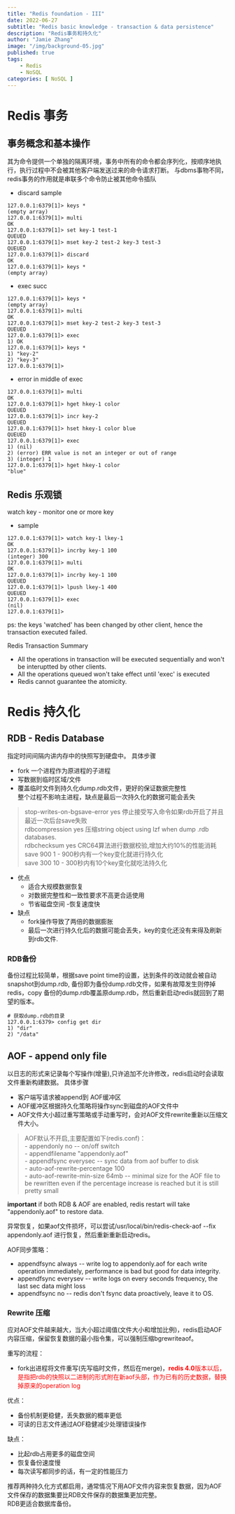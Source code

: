 ```yaml
---
title: "Redis foundation - III"
date: 2022-06-27
subtitle: "Redis basic knowledge - transaction & data persistence"
description: "Redis事务和持久化"
author: "Jamie Zhang"
image: "/img/background-05.jpg"
published: true
tags: 
    - Redis
    - NoSQL
categories: [ NoSQL ]
---
```


# Redis 事务
## 事务概念和基本操作
其为命令提供一个单独的隔离环境，事务中所有的命令都会序列化，按顺序地执行，执行过程中不会被其他客户端发送过来的命令请求打断。
与dbms事物不同，redis事务的作用就是串联多个命令防止被其他命令插队

- discard sample
```
127.0.0.1:6379[1]> keys *
(empty array)
127.0.0.1:6379[1]> multi
OK
127.0.0.1:6379[1]> set key-1 test-1
QUEUED
127.0.0.1:6379[1]> mset key-2 test-2 key-3 test-3
QUEUED
127.0.0.1:6379[1]> discard
OK
127.0.0.1:6379[1]> keys *
(empty array)
```
- exec succ

```
127.0.0.1:6379[1]> keys *
(empty array)
127.0.0.1:6379[1]> multi
OK
127.0.0.1:6379[1]> mset key-2 test-2 key-3 test-3
QUEUED
127.0.0.1:6379[1]> exec
1) OK
127.0.0.1:6379[1]> keys *
1) "key-2"
2) "key-3"
127.0.0.1:6379[1]>
```
- error in middle of exec

```
127.0.0.1:6379[1]> multi
OK
127.0.0.1:6379[1]> hget hkey-1 color
QUEUED
127.0.0.1:6379[1]> incr key-2
QUEUED
127.0.0.1:6379[1]> hset hkey-1 color blue
QUEUED
127.0.0.1:6379[1]> exec
1) (nil)
2) (error) ERR value is not an integer or out of range
3) (integer) 1
127.0.0.1:6379[1]> hget hkey-1 color
"blue"
```

## Redis 乐观锁
watch key - monitor one or more key
	
- sample
```
127.0.0.1:6379[1]> watch key-1 lkey-1
OK
127.0.0.1:6379[1]> incrby key-1 100
(integer) 300
127.0.0.1:6379[1]> multi
OK
127.0.0.1:6379[1]> incrby key-1 100
QUEUED
127.0.0.1:6379[1]> lpush lkey-1 400
QUEUED
127.0.0.1:6379[1]> exec
(nil)
127.0.0.1:6379[1]>
```
ps: the keys 'watched' has been changed by other client, hence the transaction executed failed.

Redis Transaction Summary  
- All the operations in transaction will be executed sequentially and won't be interuptted by other clients.  
- All the operations queued won't take effect until 'exec' is executed  
- Redis cannot guarantee the atomicity.  
	
# Redis 持久化
## RDB - Redis Database
指定时间间隔内讲内存中的快照写到硬盘中。
具体步骤

- fork 一个进程作为原进程的子进程
- 写数据到临时区域/文件
- 覆盖临时文件到持久化dump.rdb文件，更好的保证数据完整性  
整个过程不影响主进程，缺点是最后一次持久化的数据可能会丢失  

> stop-writes-on-bgsave-error yes  停止接受写入命令如果rdb开启了并且最近一次后台save失败  
> rdbcompression yes 压缩string object using lzf when dump .rdb databases.  
> rdbchecksum yes CRC64算法进行数据校验,增加大约10%的性能消耗  
> save 900 1  - 900秒内有一个key变化就进行持久化  
	save 300 10 - 300秒内有10个key变化就吃法持久化

- 优点
	- 适合大规模数据恢复
	- 对数据完整性和一致性要求不高更合适使用
	- 节省磁盘空间
	-恢复速度快
- 缺点
	- fork操作导致了两倍的数据膨胀
	- 最后一次进行持久化后的数据可能会丢失，key的变化还没有来得及刷新到rdb文件.
### RDB备份
备份过程比较简单，根据save point time的设置，达到条件的改动就会被自动snapshot到dump.rdb, 备份即为备份dump.rdb文件，如果有故障发生则停掉redis，copy 备份的dump.rdb覆盖原dump.rdb，然后重新启动redis就回到了期望的版本。
	
```
# 获取dump.rdb的目录
127.0.0.1:6379> config get dir
1) "dir"
2) "/data"
```
## AOF - append only file
以日志的形式来记录每个写操作(增量),只许追加不允许修改，redis启动时会读取文件重新构建数据。
具体步骤  
- 客户端写请求被append到 AOF缓冲区  
- AOF缓冲区根据持久化策略将操作sync到磁盘的AOF文件中  
- AOF文件大小超过重写策略或手动重写时，会对AOF文件rewrite重新以压缩文件大小。

> AOF默认不开启,主要配置如下(redis.conf)：  
	- appendonly no   -- on/off switch  
	- appendfilename "appendonly.aof"  
	- appendfsync everysec  -- sync data from aof buffer to disk  
	- auto-aof-rewrite-percentage 100  
    - auto-aof-rewrite-min-size 64mb  -- minimal size for the AOF file to be rewritten even if the percentage increase is reached but it is still pretty small  
	
**important** if both RDB & AOF are enabled, redis restart will take "appendonly.aof" to restore data.  
	
异常恢复，如果aof文件损坏，可以尝试/usr/local/bin/redis-check-aof --fix appendonly.aof 进行恢复，然后重新重新启动redis。  

AOF同步策略：  
- appendfsync always   --  write log to appendonly.aof for each write operation immediately, performance is bad but good for data integrity.   
- appendfsync everysev   -- write logs on every seconds frequency, the last sec data might loss  
- appendfsync no  -- redis don't fsync data proactively, leave it to OS.  

### Rewrite 压缩
应对AOF文件越来越大，当大小超过阈值(文件大小和增加比例)，redis启动AOF内容压缩，保留恢复数据的最小指令集，可以强制压缩bgrewriteaof。

重写的流程：  
- fork出进程将文件重写(先写临时文件，然后在merge)，<span style="color:red">**redis 4.0**版本以后，是指把rdb的快照以二进制的形式附在新aof头部，作为已有的历史数据，替换掉原来的operation log</span>  

优点：   
- 备份机制更稳健，丢失数据的概率更低    
- 可读的日志文件通过AOF稳健减少处理错误操作  

缺点：   
- 比起rdb占用更多的磁盘空间  
- 恢复备份速度慢  
- 每次读写都同步的话，有一定的性能压力  


推荐两种持久化方式都启用，通常情况下用AOF文件内容来恢复数据，因为AOF文件保存的数据集要比RDB文件保存的数据集更加完整。  
RDB更适合数据库备份。